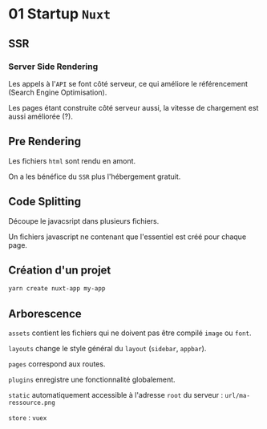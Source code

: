 # 01 Startup `Nuxt`

## SSR

### Server Side Rendering

Les appels à l'`API` se font côté serveur, ce qui améliore le référencement (Search Engine Optimisation).

Les pages étant construite côté serveur aussi, la vitesse de chargement est aussi améliorée (?).



## Pre Rendering

Les fichiers `html` sont rendu en amont.

On a les bénéfice du `SSR` plus l'hébergement gratuit.



## Code Splitting

Découpe le javacsript dans plusieurs fichiers.

Un fichiers javascript ne contenant que l'essentiel est créé pour chaque page.



## Création d'un projet

```bash
yarn create nuxt-app my-app
```



## Arborescence

`assets` contient les fichiers qui ne doivent pas être compilé `image` ou `font`.

`layouts` change le style général du `layout` (`sidebar`, `appbar`).

`pages` correspond aux routes.

`plugins` enregistre une fonctionnalité globalement.

`static` automatiquement accessible à l'adresse `root` du serveur : `url/ma-ressource.png`

`store` : `vuex`